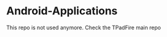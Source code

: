 Android-Applications
====================
This repo is not used anymore. Check the TPadFire main repo
